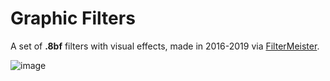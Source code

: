 # Graphic Filters
A set of **.8bf** filters with visual effects, made in 2016-2019 via [FilterMeister](https://www.filtermeister.com/).

![image](https://user-images.githubusercontent.com/38255514/164629726-c7007d2b-f7d5-40dd-8147-2c40eab8a53a.png)
